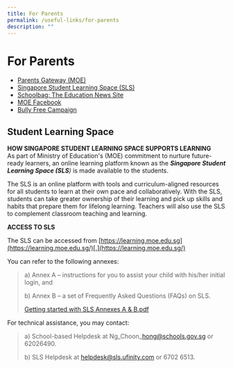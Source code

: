 ```yaml
---
title: For Parents
permalink: /useful-links/for-parents
description: ""
---
```

# **For Parents**

*   [Parents Gateway (MOE)](https://pg.moe.edu.sg/)
*   [Singapore Student Learning Space (SLS)](https://vle.learning.moe.edu.sg/login)
*   [Schoolbag: The Education News Site](https://www.schoolbag.edu.sg/)
*   [MOE Facebook](https://www.facebook.com/moesingapore)
*   [Bully Free Campaign](https://bullyfree.sg/)

Student Learning Space
----------------------

**HOW SINGAPORE STUDENT LEARNING SPACE SUPPORTS LEARNING**  
As part of Ministry of Education's (MOE) commitment to nurture future-ready learners, an online learning platform known as the _**Singapore Student Learning Space (SLS**)_ is made available to the students.  
  
The SLS is an online platform with tools and curriculum-aligned resources for all students to learn at their own pace and collaboratively. With the SLS, students can take greater ownership of their learning and pick up skills and habits that prepare them for lifelong learning. Teachers will also use the SLS to complement classroom teaching and learning.  
  
**ACCESS TO SLS**

The SLS can be accessed from [https://learning.moe.edu.sg](https://learning.moe.edu.sg/)[.](https://learning.moe.edu.sg/)

You can refer to the following annexes: 

> a) Annex A – instructions for you to assist your child with his/her initial login, and
> 
> b) Annex B – a set of Frequently Asked Questions (FAQs) on SLS.
> 
> [Getting started with SLS Annexes A & B.pdf](https://northshorepri.moe.edu.sg/qql/slot/u236/Information/For%20Students/Getting%20started%20with%20SLS%20Annexes%20A%20%20B.pdf)  

For technical assistance, you may contact:  

> a) School-based Helpdesk at Ng\_Choon\_hong@schools.gov.sg or 62026490.  
> 
> b) SLS Helpdesk at helpdesk@sls.ufinity.com or 6702 6513.